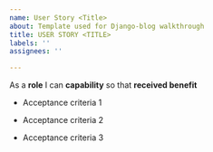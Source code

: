 ```yaml
---
name: User Story <Title>
about: Template used for Django-blog walkthrough
title: USER STORY <TITLE>
labels: ''
assignees: ''

---
```


As a **role** I can **capability** so that **received benefit**

- Acceptance criteria 1

- Acceptance criteria 2

- Acceptance criteria 3
